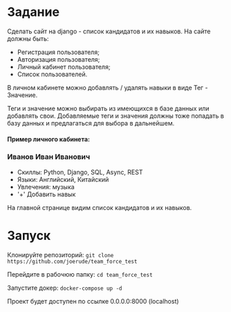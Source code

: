 # Задание
Сделать сайт на django - список кандидатов и их навыков.
На сайте должны быть:
- Регистрация пользователя;
- Авторизация пользователя;
- Личный кабинет пользователя;
- Список пользователей.

<p>В личном кабинете можно добавлять / удалять навыки в виде 
Тег - Значение.
<p>Теги и значение можно выбирать из имеющихся в базе данных или добавлять свои.
Добавляемые теги и значения должны тоже попадать в базу данных и предлагаться для
выбора в дальнейшем.

#### Пример личного кабинета:
### Иванов Иван Иванович
+ Скиллы: Python, Django, SQL, Async, REST
+ Языки: Английский, Китайский
+ Увлечения: музыка
+ '+' Добавить навык

На главной странице видим список кандидатов и их навыков.


# Запуск

Клонируйте репозиторий:
```git clone https://github.com/joerude/team_force_test```
  
Перейдите в рабочюю папку: ```cd team_force_test```

Запустите докер: ```docker-compose up -d```

Проект будет доступен по ссылке 0.0.0.0:8000 (localhost)
